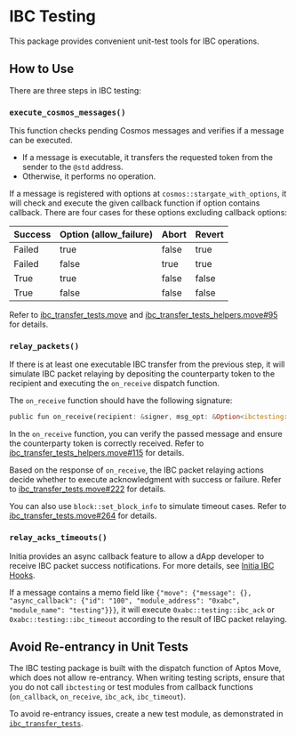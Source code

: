 # IBC Testing

This package provides convenient unit-test tools for IBC operations.

## How to Use

There are three steps in IBC testing:

### `execute_cosmos_messages()`

This function checks pending Cosmos messages and verifies if a message can be executed.

- If a message is executable, it transfers the requested token from the sender to the `@std` address.
- Otherwise, it performs no operation.

If a message is registered with options at `cosmos::stargate_with_options`, it will check and execute the given callback function if option contains callback. There are four cases for these options excluding callback options:

| Success | Option (allow_failure) | Abort | Revert |
|---------|-------------------------|-------|--------|
| Failed  | true                    | false | true   |
| Failed  | false                   | true  | true   |
| True    | true                    | false | false  |
| True    | false                   | false | false  |

Refer to [ibc_transfer_tests.move](../../tests/ibc_transfer_tests.move) and [ibc_transfer_tests_helpers.move#95](../../tests/ibc_transfer_tests_helpers.move#95) for details.

### `relay_packets()`

If there is at least one executable IBC transfer from the previous step, it will simulate IBC packet relaying by depositing the counterparty token to the recipient and executing the `on_receive` dispatch function.

The `on_receive` function should have the following signature:

```rust
public fun on_receive(recipient: &signer, msg_opt: &Option<ibctesting::MoveMessage>): bool
```

In the `on_receive` function, you can verify the passed message and ensure the counterparty token is correctly received. Refer to [ibc_transfer_tests_helpers.move#115](../../tests/ibc_transfer_tests_helpers.move#115) for details.

Based on the response of `on_receive`, the IBC packet relaying actions decide whether to execute acknowledgment with success or failure. Refer to [ibc_transfer_tests.move#222](../../tests/ibc_transfer_tests.move#222) for details.

You can also use `block::set_block_info` to simulate timeout cases. Refer to [ibc_transfer_tests.move#264](../../tests/ibc_transfer_tests.move#264) for details.

### `relay_acks_timeouts()`

Initia provides an async callback feature to allow a dApp developer to receive IBC packet success notifications. For more details, see [Initia IBC Hooks](https://github.com/initia-labs/initia/tree/main/x/ibc-hooks/move-hooks).

If a message contains a memo field like `{"move": {"message": {}, "async_callback": {"id": "100", "module_address": "0xabc", "module_name": "testing"}}}`, it will execute `0xabc::testing::ibc_ack` or `0xabc::testing::ibc_timeout` according to the result of IBC packet relaying.

## Avoid Re-entrancy in Unit Tests

The IBC testing package is built with the dispatch function of Aptos Move, which does not allow re-entrancy. When writing testing scripts, ensure that you do not call `ibctesting` or test modules from callback functions (`on_callback`, `on_receive`, `ibc_ack`, `ibc_timeout`).

To avoid re-entrancy issues, create a new test module, as demonstrated in [`ibc_transfer_tests`](../../tests/ibc_transfer_tests.move).
